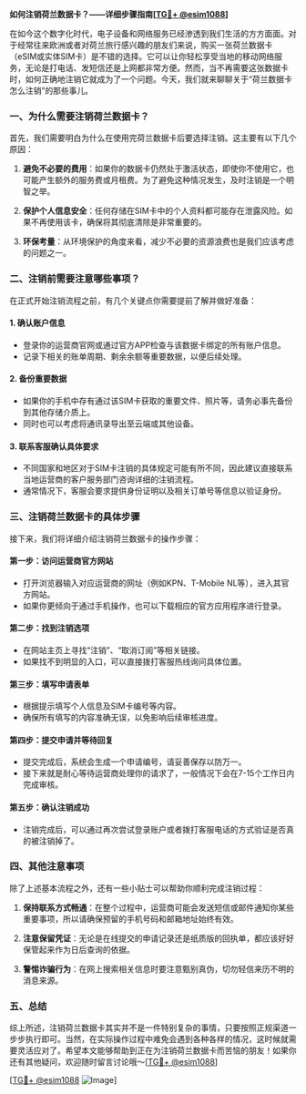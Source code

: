 **如何注销荷兰数据卡？——详细步骤指南[[TG💪+ @esim1088](https://t.me/s/esim1088)]**

在如今这个数字化时代，电子设备和网络服务已经渗透到我们生活的方方面面。对于经常往来欧洲或者对荷兰旅行感兴趣的朋友们来说，购买一张荷兰数据卡（eSIM或实体SIM卡）是不错的选择。它可以让你轻松享受当地的移动网络服务，无论是打电话、发短信还是上网都非常方便。然而，当不再需要这张数据卡时，如何正确地注销它就成为了一个问题。今天，我们就来聊聊关于“荷兰数据卡怎么注销”的那些事儿。

### 一、为什么需要注销荷兰数据卡？

首先，我们需要明白为什么在使用完荷兰数据卡后要选择注销。这主要有以下几个原因：

1. **避免不必要的费用**：如果你的数据卡仍然处于激活状态，即使你不使用它，也可能产生额外的服务费或月租费。为了避免这种情况发生，及时注销是一个明智之举。
   
2. **保护个人信息安全**：任何存储在SIM卡中的个人资料都可能存在泄露风险。如果不再使用该卡，确保将其彻底清除是非常重要的。

3. **环保考量**：从环境保护的角度来看，减少不必要的资源浪费也是我们应该考虑的问题之一。

### 二、注销前需要注意哪些事项？

在正式开始注销流程之前，有几个关键点你需要提前了解并做好准备：

#### 1. 确认账户信息
   - 登录你的运营商官网或通过官方APP检查与该数据卡绑定的所有账户信息。
   - 记录下相关的账单周期、剩余余额等重要数据，以便后续处理。

#### 2. 备份重要数据
   - 如果你的手机中存有通过该SIM卡获取的重要文件、照片等，请务必事先备份到其他存储介质上。
   - 同时也可以考虑将通讯录导出至云端或其他设备。

#### 3. 联系客服确认具体要求
   - 不同国家和地区对于SIM卡注销的具体规定可能有所不同，因此建议直接联系当地运营商的客户服务部门咨询详细的注销流程。
   - 通常情况下，客服会要求提供身份证明以及相关订单号等信息以验证身份。

### 三、注销荷兰数据卡的具体步骤

接下来，我们将详细介绍注销荷兰数据卡的操作步骤：

#### 第一步：访问运营商官方网站
   - 打开浏览器输入对应运营商的网址（例如KPN、T-Mobile NL等），进入其官方网站。
   - 如果你更倾向于通过手机操作，也可以下载相应的官方应用程序进行登录。

#### 第二步：找到注销选项
   - 在网站主页上寻找“注销”、“取消订阅”等相关链接。
   - 如果找不到明显的入口，可以直接拨打客服热线询问具体位置。

#### 第三步：填写申请表单
   - 根据提示填写个人信息及SIM卡编号等内容。
   - 确保所有填写的内容准确无误，以免影响后续审核进度。

#### 第四步：提交申请并等待回复
   - 提交完成后，系统会生成一个申请编号，请妥善保存以防万一。
   - 接下来就是耐心等待运营商处理你的请求了，一般情况下会在7-15个工作日内完成审核。

#### 第五步：确认注销成功
   - 注销完成后，可以通过再次尝试登录账户或者拨打客服电话的方式验证是否真的被注销掉了。

### 四、其他注意事项

除了上述基本流程之外，还有一些小贴士可以帮助你顺利完成注销过程：

1. **保持联系方式畅通**：在整个过程中，运营商可能会发送短信或邮件通知你某些重要事项，所以请确保预留的手机号码和邮箱地址始终有效。

2. **注意保留凭证**：无论是在线提交的申请记录还是纸质版的回执单，都应该好好保管起来作为日后查询的依据。

3. **警惕诈骗行为**：在网上搜索相关信息时要注意甄别真伪，切勿轻信来历不明的消息来源。

### 五、总结

综上所述，注销荷兰数据卡其实并不是一件特别复杂的事情，只要按照正规渠道一步步执行即可。当然，在实际操作过程中难免会遇到各种各样的情况，这时候就需要灵活应对了。希望本文能够帮助到正在为注销荷兰数据卡而苦恼的朋友！如果你还有其他疑问，欢迎随时留言讨论哦～[[TG💪+ @esim1088](https://t.me/s/esim1088)]

[[TG💪+ @esim1088](https://t.me/s/esim1088) ![Image](https://i.postimg.cc/4NQfJmqS/Snipaste-2025-05-13-00-14-12.png)]